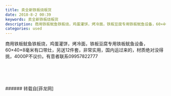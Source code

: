 ```yaml
---
title: 卖全新铁板烧板货
date: 2018-8-2 00:39
keywords: 卖全新铁板烧板货
description: 商用铁板鱿鱼铁板烧，鸡蛋灌饼，烤冷面，铁板豆腐专用铁板鱿鱼设备，60×40×8毫米有口带灶，另送12件套，非常实用，国内运过来的，材质绝对没得挑，4000P不议价。有意者联系09957822777
categories: used
---
```

<td class="t_f" id="postmessage_1582262">

商用铁板鱿鱼铁板烧，鸡蛋灌饼，烤冷面，铁板豆腐专用铁板鱿鱼设备，60×40×8毫米有口带灶，另送12件套，非常实用，国内运过来的，材质绝对没得挑，4000P不议价。有意者联系09957822777<br/>
<img alt="" border="0" class="zoom" data-cf-modified-c393e3ae549c282022a6b28f-="" file="http://www.flw.ph/data/appbyme/upload/image/201808/02/j5TVtREyJo7O.jpg" id="aimg_kLq3b" lazyloadthumb="1" onclick="" onmouseover="" src="http://www.flw.ph/data/appbyme/upload/image/201808/02/j5TVtREyJo7O.jpg"/><br/>
<br/>
<img alt="" border="0" class="zoom" data-cf-modified-c393e3ae549c282022a6b28f-="" file="http://www.flw.ph/data/appbyme/upload/image/201808/02/QQ2qf0sNGrt3.jpg" id="aimg_WzPXN" lazyloadthumb="1" onclick="" onmouseover="" src="http://www.flw.ph/data/appbyme/upload/image/201808/02/QQ2qf0sNGrt3.jpg"/><br/>
<br/>
<img alt="" border="0" class="zoom" data-cf-modified-c393e3ae549c282022a6b28f-="" file="http://www.flw.ph/data/appbyme/upload/image/201808/02/BM03cv0NBUk0.jpg" id="aimg_y2O1v" lazyloadthumb="1" onclick="" onmouseover="" src="http://www.flw.ph/data/appbyme/upload/image/201808/02/BM03cv0NBUk0.jpg"/><br/>
<br/>
<img alt="" border="0" class="zoom" data-cf-modified-c393e3ae549c282022a6b28f-="" file="http://www.flw.ph/data/appbyme/upload/image/201808/02/3fETNRR1FuJv.jpg" id="aimg_Cw6m0" lazyloadthumb="1" onclick="" onmouseover="" src="http://www.flw.ph/data/appbyme/upload/image/201808/02/3fETNRR1FuJv.jpg"/><br/>
<br/>
</td>
###### 转载自[菲龙网]